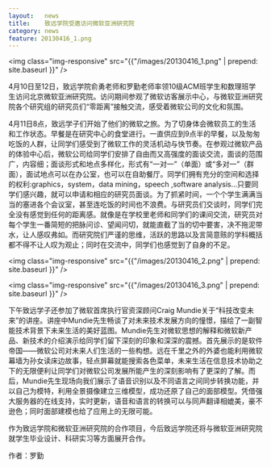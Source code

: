 ```yaml
---
layout:   news
title:    致远学院受邀访问微软亚洲研究院
category: news
feature: 20130416_1.png
---
```


<img class="img-responsive" src="{{"/images/20130416_1.png" | prepend: site.baseurl }}" />

4月10日至12日，致远学院俞勇老师和罗勤老师率领10级ACM班学生和数理班学生访问北京微软亚洲研究院。访问期间参观了微软访客展示中心，与微软亚洲研究院各个研究组的研究员们“零距离”接触交流，感受着微软公司的文化和氛围。

4月11日8点，致远学子们开始了他们的微软之旅。为了切身体会微软员工的生活和工作状态。早餐是在研究中心的食堂进行。一直供应到9点半的早餐，以及匆匆吃饭的人群，让同学们感受到了微软工作的灵活机动与快节奏。在参观过微软产品的体验中心后，微软公司给同学们安排了自由而又高强度的面谈交流，面谈的范围广，内容细；面谈形式和地点多样化，形式有“一对一”（单面）或“多对一”（群面），面试地点可以在办公室，也可以在自助餐厅。同学们拥有充分的空间和选择的权利:graphics，system，data mining，speech ,software analysis…只要同学们感兴趣，就可以申请和相应的研究员面谈。为了抓紧时间，一个个学生满满当当的塞进各个会议室，甚至连吃饭的时间也不浪费。与研究员们交谈时，同学们完全没有感觉到任何的距离感。就像是在学校里老师和同学们的课间交流，研究员对每个学生一番简短的把脉问诊、望闻问切，就能直截了当的切中要害，决不拖泥带水，让人感叹弗如。而研究院们严谨的思维，活跃的思路以及言简意赅的学科概括都不得不让人叹为观止；同时在交流中，同学们也感觉到了自身的不足。

<img class="img-responsive" src="{{"/images/20130416_2.png" | prepend: site.baseurl }}" />

<img class="img-responsive" src="{{"/images/20130416_3.png" | prepend: site.baseurl }}" />

下午致远学子还参加了微软首席执行官资深顾问Craig Mundie关于“科技改变未来”的讲座。讲座中Mundie先生畅谈了对未来技术发展方向的憧憬，描绘了一副智能技术背景下未来生活的美好蓝图。Mundie先生对微软思想的解释和微软新产品、新技术的介绍演示给同学们留下深刻的印象和深深的震撼。首先展示的是软件帝国——微软公司对未来人们生活的一些构想。远在千里之外的外婆也能利用微软幕墙为孙女读床边故事，轻点屏幕就能搜索各色菜单，未来生活在信息技术协助之下的无限便利让同学们对微软公司发展所能产生的深刻影响有了更深的了解。而后，Mundie先生现场向我们展示了语音识别以及不同语言之间同步转换功能，并以自己为模特，利用全景摄像建立三维模型，成功还原了自己的面部模型。凭借强大服务器的在线支持，实时更新，语音和语言的转换可以与同声翻译相媲美，豪不逊色；同时面部建模也给了应用上的无限可能。

作为致远学院和微软亚洲研究院的合作项目，今后致远学院还将与微软亚洲研究院就学生毕业设计、科研实习等方面展开合作。

<p class="author">作者：罗勤</p>



